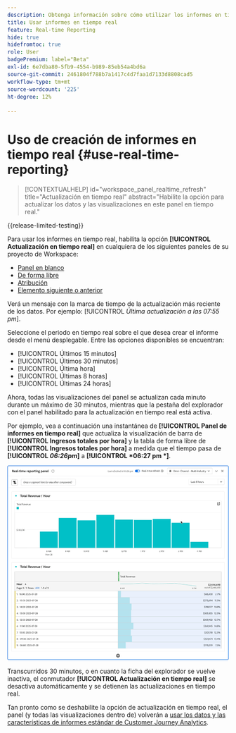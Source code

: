 ```yaml
---
description: Obtenga información sobre cómo utilizar los informes en tiempo real en Analysis Workspace.
title: Usar informes en tiempo real
feature: Real-time Reporting
hide: true
hidefromtoc: true
role: User
badgePremium: label="Beta"
exl-id: 6e7dba80-5fb9-4554-b989-85eb54a4bd6a
source-git-commit: 2461804f788b7a1417c4d7faa1d7133d8808cad5
workflow-type: tm+mt
source-wordcount: '225'
ht-degree: 12%

---
```


# Uso de creación de informes en tiempo real {#use-real-time-reporting}

>[!CONTEXTUALHELP]
>id="workspace_panel_realtime_refresh"
>title="Actualización en tiempo real"
>abstract="Habilite la opción para actualizar los datos y las visualizaciones en este panel en tiempo real."

{{release-limited-testing}}

Para usar los informes en tiempo real, habilita la opción **[!UICONTROL Actualización en tiempo real]** en cualquiera de los siguientes paneles de su proyecto de Workspace:

* [Panel en blanco](/help/analysis-workspace/c-panels/blank-panel.md)
* [De forma libre](/help/analysis-workspace/c-panels/freeform-panel.md)
* [Atribución](/help/analysis-workspace/c-panels/attribution.md)
* [Elemento siguiente o anterior](/help/analysis-workspace/c-panels/next-previous.md)

Verá un mensaje con la marca de tiempo de la actualización más reciente de los datos. Por ejemplo: [!UICONTROL  *Última actualización a las 07:55 pm*].

Seleccione el periodo en tiempo real sobre el que desea crear el informe desde el menú desplegable. Entre las opciones disponibles se encuentran:

* [!UICONTROL Últimos 15 minutos]
* [!UICONTROL Últimos 30 minutos]
* [!UICONTROL Última hora]
* [!UICONTROL Últimas 8 horas]
* [!UICONTROL Últimas 24 horas]

Ahora, todas las visualizaciones del panel se actualizan cada minuto durante un máximo de 30 minutos, mientras que la pestaña del explorador con el panel habilitado para la actualización en tiempo real está activa.

Por ejemplo, vea a continuación una instantánea de **[!UICONTROL Panel de informes en tiempo real]** que actualiza la visualización de barra de **[!UICONTROL Ingresos totales por hora]** y la tabla de forma libre de **[!UICONTROL Ingresos totales por hora]** a medida que el tiempo pasa de **[!UICONTROL *06:26pm*]** a **[!UICONTROL *06:27 pm *]**.

![Actualización en tiempo real](assets/real-time-refresh.gif)

Transcurridos 30 minutos, o en cuanto la ficha del explorador se vuelve inactiva, el conmutador **[!UICONTROL Actualización en tiempo real]** se desactiva automáticamente y se detienen las actualizaciones en tiempo real.

Tan pronto como se deshabilite la opción de actualización en tiempo real, el panel (y todas las visualizaciones dentro de) volverán a [usar los datos y las características de informes estándar de Customer Journey Analytics](real-time.md#how-it-works).
